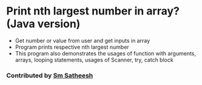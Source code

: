 # Print nth largest number in array? (Java version)
* Get number or value from user and get inputs in array <br/>
* Program prints respective nth largest number <br />
* This program also demonstrates the usages of function with arguments, arrays, looping statements, usages of Scanner, try, catch block <br />

### Contributed by [Sm Satheesh](https://github.com/smsatheesh)
